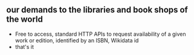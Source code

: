 ## our demands to the libraries and book shops of the world
* Free to access, standard HTTP APIs to request availability of a given work or edition, identified by an ISBN, Wikidata id
* that's it
